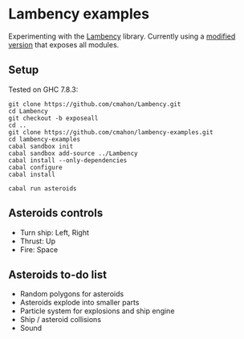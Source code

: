 # Lambency examples

Experimenting with the [Lambency](https://github.com/Mokosha/Lambency) library. Currently using a [modified version](https://github.com/cmahon/Lambency/tree/exportall) that exposes all modules.

## Setup 

Tested on GHC 7.8.3:

    git clone https://github.com/cmahon/Lambency.git
    cd Lambency
    git checkout -b exposeall
    cd ..
    git clone https://github.com/cmahon/lambency-examples.git
    cd lambency-examples
    cabal sandbox init
    cabal sandbox add-source ../Lambency
    cabal install --only-dependencies
    cabal configure
    cabal install

    cabal run asteroids

## Asteroids controls

* Turn ship: Left, Right
* Thrust: Up
* Fire: Space

## Asteroids to-do list

* Random polygons for asteroids
* Asteroids explode into smaller parts
* Particle system for explosions and ship engine
* Ship / asteroid collisions
* Sound



